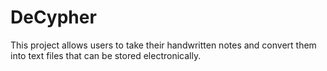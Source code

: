 # DeCypher

This project allows users to take their handwritten notes and convert them into text files that can be stored electronically.
